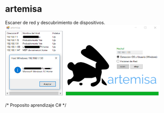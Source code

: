 # artemisa
Escaner de red y descubrimiento de dispositivos.
![texto cualquiera por si no carga la imagen](https://github.com/naivenom/artemisa/blob/master/artemisa.png)

/* Proposito aprendizaje C# */

